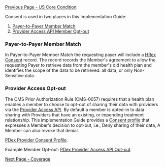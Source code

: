 [Previous Page - US Core Condition](USCoreCondition.html)

Consent is used in two places in this Implementation Guide:

1. [Payer-to-Payer Member Match](payertopayerbulkexchange.html)
2. [Provider Access API Member Opt-out](provider-access-api.html#member-opt-out)

### Payer-to-Payer Member Match

In Payer-to-Payer Member Match the requesting payer will include a [HRex Consent]({{hrex}}/StructureDefinition-hrex-consent.html) record.
The record records the Member's agreement to allow the requesting Payer to retrieve data from the member's old health plan and identifies
the scope of the data to be retrieved: all data, or only Non-Sensitive data.

### Provider Access Opt-out

The CMS Prior Authorization Rule (CMS-0057) requires that a health plan enables a member to choose to opt-out of sharing their data
with providers via the [Provider Access API](provider-access-api.html). By default a member is opted-in to data sharing with Providers 
that have an existing, or impending treatment relationship. This implementation Guide provides a [Consent profile](StructureDefinition-pdex-provider-consent.html)
that expresses a Member's decision to opt-out, i.e., Deny sharing of their data, A Member can also revoke that denial.

[PDex Provider Consent Profile](StructureDefinition-pdex-provider-consent.html).

Example Member Opt-out: [PDex Provider Access API Opt-out](Consent-no-consent-1.html).


[Next Page - Coverage](coverage.html)
